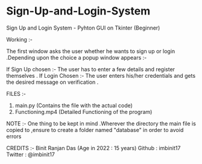 # Sign-Up-and-Login-System
Sign Up and Login System - Pyhton GUI on Tkinter (Beginner)

Working :- 

The first window asks the user whether he wants to sign up or login .Depending upon the choice a popup window appears :- 

If Sign Up chosen :- The user has to enter a few details and register themselves .
If Login Chosen :- The user enters his/her credentials and gets the desired message on verification .

FILES :- 
 1. main.py (Contains the file with the actual code)
 2. Functioning.mp4 (Detailed Functioning of the program)
 
 NOTE :- One thing to be kept in mind .Wherever the directory the main file is copied to ,ensure to create a folder named "database" in order to avoid errors 
 
 CREDITS :- 
 Binit Ranjan Das (Age in 2022 : 15 years) 
 Github : imbinit17 
 Twitter : @imbinit17
